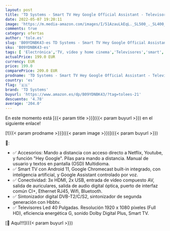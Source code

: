 ```yaml
---
layout: post
title: 'TD Systems - Smart TV Hey Google Official Assistant - Televisores 40 Pulgadas  Control por Voz  Chromecast  3X HDMI  2X USB. 3 años de garantía - K40DLC16GLE Modelo 2022'
date: 2022-05-07 19:20:11
image: 'https://m.media-amazon.com/images/I/51AzauLkEqL._SL500_._SL400_.jpg'
comments: true
category: ofertas
author: 'tole.es'
slug: 'B09YDNBK43-es TD Systems - Smart TV Hey Google Official Assistant -...'
sku: 'B09YDNBK43-es'
tags: [ 'Electrónica','TV, vídeo y home cinema','Televisores','smart','td systems','tv','🇪🇸', ]
actualPrice: 199.0 EUR
currency: EUR
price: 199.0
comparePrice: 209.0 EUR
prodname: 'TD Systems - Smart TV Hey Google Official Assistant - Televisores 40 Pulgadas  Control por Voz  Chromecast  3X HDMI  2X USB. 3 años de garantía - K40DLC16GLE Modelo 2022'
country: 'es'
flag: '🇪🇸'
brand: 'TD Systems'
buyurl: 'https://www.amazon.es/dp/B09YDNBK43/?tag=tolees-21'
descuento: '4.78'
average: '204.0'
---
```


En este momento está [{{< param title >}}]({{< param buyurl >}}) en el siguiente enlace!

[![{{< param prodname >}}]({{< param image >}})]({{< param buyurl >}})

🔎:

- ✅ Accesorios: Mando a distancia con acceso directo a Netflix, Youtube, y función "Hey Google". Pilas para mando a distancia. Manual de usuario y textos en pantalla (OSD) Multidioma.
- ✅ Smart TV con Android 11, Google Chromecast built-in integrado, con inteligencia artificial, y Google Assistant controlado por voz.
- ✅ Conectividad: 3x HDMI, 2x USB, entrada de vídeo compuesto AV, salida de auriculares, salida de audio digital óptica, puerto de interfaz común CI+, Ethernet RJ45, Wifi, Bluetooth.
- ✅ Sintonizador digital DVB-T2/C/S2, sintonizador de segunda generación con Hbbtv.
- ✅ Televisores Led 40 Pulgadas. Resolución 1920 x 1080 píxeles (Full HD), eficiencia energética G, sonido Dolby Digital Plus, Smart TV.

[🛒 Aquí!!!]({{< param buyurl >}})
